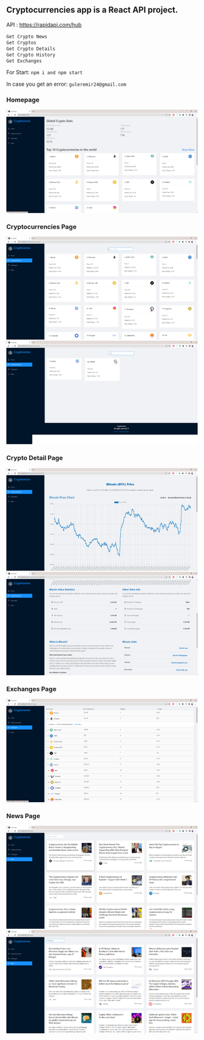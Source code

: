 ## Cryptocurrencies app is a React API project. 

API : https://rapidapi.com/hub
```
Get Crypto News
Get Cryptos
Get Crypto Details
Get Crypto History 
Get Exchanges
```

For Start: ` npm i and npm start `

In case you get an error: ` guleremir24@gmail.com `

### Homepage
![1](https://github.com/guleremir/CryptoApp/blob/main/img/2.png)

### Cryptocurrencies Page
![1](https://github.com/guleremir/CryptoApp/blob/main/img/4.png)
![1](https://github.com/guleremir/CryptoApp/blob/main/img/3.png)

### Crypto Detail Page
![1](https://github.com/guleremir/CryptoApp/blob/main/img/5.png)
![1](https://github.com/guleremir/CryptoApp/blob/main/img/6.png)

### Exchanges Page
![1](https://github.com/guleremir/CryptoApp/blob/main/img/7.png)


### News Page
![1](https://github.com/guleremir/CryptoApp/blob/main/img/8.png)
![1](https://github.com/guleremir/CryptoApp/blob/main/img/1.png)



